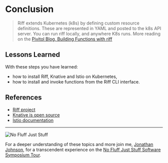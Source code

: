 # Conclusion #

> Riff extends Kubernetes (k8s) by defining custom resource definitions. These are represented in YAML and posted to the k8s API server. You can run riff locally, and anywhere K8s runs. More reading on the [Pivitol Blog, Building Functions with riff](https://content.pivotal.io/blog/building-functions-with-riff)

## Lessons Learned ##

With these steps you have learned:

- how to install Riff, Knative and Istio on Kubernetes,
- how to install and invoke functions from the Riff CLI interface.

## References ##

- [Riff project](https://projectriff.io/)
- [Knative is open source](https://github.com/knative/docs/)
- [Istio documentation](https://istio.io/)

------
![No Fluff Just Stuff](/javajon/courses/kubernetes-serverless/riff/assets/nfjs.png "No Fluff Just Stuff")

For a deeper understanding of these topics and more join me, [Jonathan Johnson](https://nofluffjuststuff.com/conference/speaker/jonathan_johnson), for a transcendent experience on the [No Fluff Just Stuff Software Symposium Tour](https://nofluffjuststuff.com).

